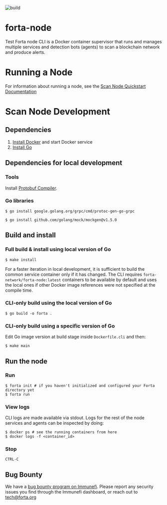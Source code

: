 ![build](https://github.com/forta-network/forta-node/actions/workflows/build.yml/badge.svg)

# forta-node
Test
Forta node CLI is a Docker container supervisor that runs and manages multiple services and detection bots (agents) to scan a blockchain network and produce alerts.

# Running a Node

For information about running a node, see the [Scan Node Quickstart Documentation](https://docs.forta.network/en/latest/scanner-quickstart/)

# Scan Node Development

## Dependencies

1. [Install Docker](https://docs.docker.com/get-docker/) and start Docker service
2. [Install Go](https://golang.org/doc/install)

## Dependencies for local development

### Tools

Install [Protobuf Compiler](https://grpc.io/docs/protoc-installation/).

### Go libraries

```shell
$ go install google.golang.org/grpc/cmd/protoc-gen-go-grpc 
```
```shell 
$ go install github.com/golang/mock/mockgen@v1.5.0
```

## Build and install

### Full build & install using local version of Go

```shell
$ make install
```

For a faster iteration in local development, it is sufficient to build the common service container only if it has changed. The CLI requires `forta-network/forta-node:latest` containers to be available by default and uses the local ones if other Docker image references were not specified at the compile time.

### CLI-only build using the local version of Go

```shell
$ go build -o forta .
```

### CLI-only build using a specific version of Go

Edit Go image version at build stage inside `Dockerfile.cli` and then:

```shell
$ make main
```

## Run the node

### Run

```shell
$ forta init # if you haven't initialized and configured your Forta directory yet
$ forta run
```

### View logs

CLI logs are made available via stdout. Logs for the rest of the node services and agents can be inspected by doing:

```shell
$ docker ps # see the running containers from here
$ docker logs -f <container_id>
```

### Stop

```
CTRL-C
```

## Bug Bounty

We have a [bug bounty program on Immunefi](https://immunefi.com/bounty/forta). Please report any security issues you find through the Immunefi dashboard, or reach out to [tech@forta.org](mailto:tech@forta.org)
